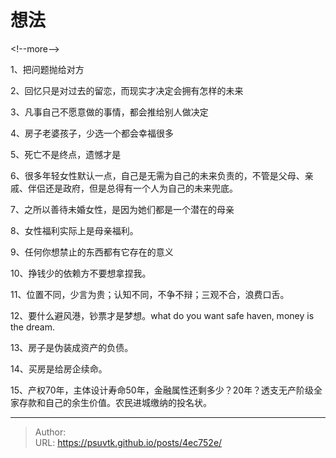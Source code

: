 # 想法


&lt;!--more--&gt;


1、把问题抛给对方

2、回忆只是对过去的留恋，而现实才决定会拥有怎样的未来

3、凡事自己不愿意做的事情，都会推给别人做决定

4、房子老婆孩子，少选一个都会幸福很多

5、死亡不是终点，遗憾才是

6、很多年轻女性默认一点，自己是无需为自己的未来负责的，不管是父母、亲戚、伴侣还是政府，但是总得有一个人为自己的未来兜底。

7、之所以善待未婚女性，是因为她们都是一个潜在的母亲

8、女性福利实际上是母亲福利。

9、任何你想禁止的东西都有它存在的意义

10、挣钱少的依赖方不要想拿捏我。

11、位置不同，少言为贵；认知不同，不争不辩；三观不合，浪费口舌。

12、要什么避风港，钞票才是梦想。what do you want safe haven, money is the dream. 

13、房子是伪装成资产的负债。

14、买房是给房企续命。

15、产权70年，主体设计寿命50年，金融属性还剩多少？20年？透支无产阶级全家存款和自己的余生价值。农民进城缴纳的投名状。

---

> Author:   
> URL: https://psuvtk.github.io/posts/4ec752e/  

